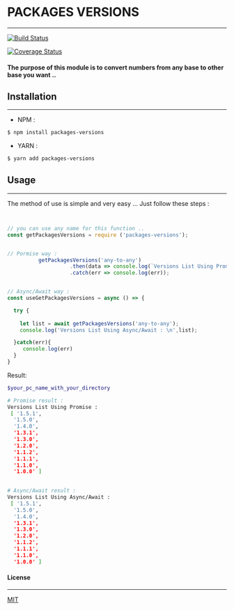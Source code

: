 
# PACKAGES VERSIONS
---

[![Build Status](https://travis-ci.org/3imed-jaberi/packages-versions.svg?branch=master)](https://travis-ci.org/3imed-jaberi/packages-versions)

[![Coverage Status](https://coveralls.io/repos/github/3imed-jaberi/packages-versions/badge.svg?branch=master)](https://coveralls.io/github/3imed-jaberi/packages-versions?branch=master)

#### The purpose of this module is to convert numbers from any base to other base you want ..


## Installation 
---
- NPM :
```bash
$ npm install packages-versions
```

- YARN :
```bash
$ yarn add packages-versions
```


## Usage 
---
 The method of use is simple and very easy ... Just follow these steps :


```javascript


// you can use any name for this function .. 
const getPackagesVersions = require ('packages-versions');


// Pormise way : 
          getPackagesVersions('any-to-any')
                    .then(data => console.log(`Versions List Using Promise : \n`,data))
                    .catch(err => console.log(err));


// Async/Await way : 
const useGetPackagesVersions = async () => {

  try {
    
    let list = await getPackagesVersions('any-to-any');
    console.log('Versions List Using Async/Await : \n',list);

  }catch(err){
     console.log(err) 
  }
}


```

Result: 

```bash
$your_pc_name_with_your_directory

# Promise result : 
Versions List Using Promise :
 [ '1.5.1',
  '1.5.0',
  '1.4.0',
  '1.3.1',
  '1.3.0',
  '1.2.0',
  '1.1.2',
  '1.1.1',
  '1.1.0',
  '1.0.0' ]

  
# Async/Await result :
Versions List Using Async/Await :
 [ '1.5.1',
  '1.5.0',
  '1.4.0',
  '1.3.1',
  '1.3.0',
  '1.2.0',
  '1.1.2',
  '1.1.1',
  '1.1.0',
  '1.0.0' ]
```


#### License
---
[MIT](https://choosealicense.com/licenses/mit/) 